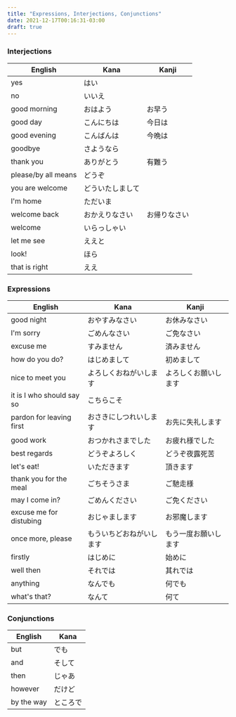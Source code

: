 ```yaml
---
title: "Expressions, Interjections, Conjunctions"
date: 2021-12-17T00:16:31-03:00
draft: true
---
```


### Interjections
| English             | Kana             | Kanji        |
|---------------------|------------------|--------------|
| yes                 | はい             |              |
| no                  | いいえ           |              |
| good morning        | おはよう         | お早う       |
| good day            | こんにちは       | 今日は       |
| good evening        | こんばんは       | 今晩は       |
| goodbye             | さようなら       |              |
| thank you           | ありがとう       | 有難う       |
| please/by all means | どうぞ           |              |
| you are welcome     | どういたしまして |              |
| I'm home            | ただいま         |              |
| welcome back        | おかえりなさい   | お帰りなさい |
| welcome             | いらっしゃい     |              |
| let me see          | ええと           |              |
| look!               | ほら             |              |
| that is right       | ええ             |              |

### Expressions
| English                   | Kana                     | Kanji                |
|---------------------------|--------------------------|----------------------|
| good night                | おやすみなさい           | お休みなさい         |
| I'm sorry                 | ごめんなさい             | ご免なさい           |
| excuse me                 | すみません               | 済みません           |
| how do you do?            | はじめまして             | 初めまして           |
| nice to meet you          | よろしくおねがいします   | よろしくお願いします |
| it is I who should say so | こちらこそ               |                      |
| pardon for leaving first  | おさきにしつれいします   | お先に失礼します     |
| good work                 | おつかれさまでした       | お疲れ様でした       |
| best regards              | どうぞよろしく           | どうぞ夜露死苦       |
| let's eat!                | いただきます             | 頂きます             |
| thank you for the meal    | ごちそうさま             | ご馳走様             |
| may I come in?            | ごめんください           | ご免ください         |
| excuse me for distubing   | おじゃまします           | お邪魔します         |
| once more, please         | もういちどおねがいします | もう一度お願いします |
| firstly                   | はじめに                 | 始めに               |
| well then                 | それでは                 | 其れでは             |
| anything                  | なんでも                 | 何でも               |
| what's that?              | なんて                   | 何て                 |

### Conjunctions
| English    | Kana     |
|------------|----------|
| but        | でも     |
| and        | そして   |
| then       | じゃあ   |
| however    | だけど   |
| by the way | ところで |
